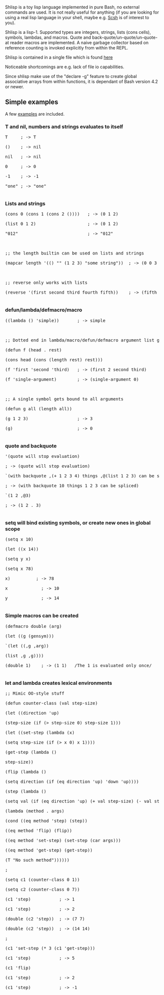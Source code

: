 Shlisp is a toy lisp language implemented in pure Bash, no external commands are used.
It is not really useful for anything (if you are looking for using a real lisp language in your shell, maybe e.g. [Scsh](http://en.wikipedia.org/wiki/Scsh) is of interest to you).

Shlisp is a lisp-1. Supported types are integers, strings, lists (cons cells), symbols, lambdas, and macros. Quote and back-quote/un-quote/un-quote-at reader macros are implemented.
A naive garbage collector based on reference counting is invoked explicitly from within the REPL.

Shlisp is contained in a single file which is found [here](http://code.google.com/p/shlisp/source/browse/shlisp)

Noticeable shortcomings are e.g. lack of file io capabilities.

Since shlisp make use of the "declare -g" feature to create global associative arrays from within functions, it is dependant of Bash version 4.2 or newer.

## Simple examples ##
A few [examples](http://code.google.com/p/shlisp/source/browse/test.shlisp) are included.

### T and nil, numbers and strings evaluates to itself ###
<pre>
T     ; -> T<br>
()    ; -> nil<br>
nil   ; -> nil<br>
0     ; -> 0<br>
-1    ; -> -1<br>
"one" ; -> "one"<br>
</pre>

### Lists and strings ###
<pre>
(cons 0 (cons 1 (cons 2 ())))   ; -> (0 1 2)<br>
(list 0 1 2)                    ; -> (0 1 2)<br>
"012"                           ; -> "012"<br>
<br>
;; the length builtin can be used on lists and strings<br>
(mapcar length '(() "" (1 2 3) "some string"))  ; -> (0 0 3 11)<br>
<br>
;; reverse only works with lists<br>
(reverse '(first second third fourth fifth))    ; -> (fifth fourth third second first)<br>
</pre>

### defun/lambda/defmacro/macro ###
<pre>
((lambda () 'simple))       ; -> simple<br>
<br>
;; Dotted end in lambda/macro/defun/defmacro argument list gets bound to "rest"<br>
(defun f (head . rest)<br>
(cons head (cons (length rest) rest)))<br>
(f 'first 'second 'third)   ; -> (first 2 second third)<br>
(f 'single-argument)        ; -> (single-argument 0)<br>
<br>
;; A single symbol gets bound to all arguments<br>
(defun g all (length all))<br>
(g 1 2 3)                   ; -> 3<br>
(g)                         ; -> 0<br>
</pre>

### quote and backquote ###
<pre>
'(quote will stop evaluation)<br>
; -> (quote will stop evaluation)<br>
`(with backquote ,(+ 1 2 3 4) things ,@(list 1 2 3) can be spliced)<br>
; -> (with backquote 10 things 1 2 3 can be spliced)<br>
`(1 2 ,@3)<br>
; -> (1 2 . 3)<br>
</pre>

### setq will bind existing symbols, or create new ones in global scope ###
<pre>
(setq x 10)<br>
(let ((x 14))<br>
(setq y x)<br>
(setq x 78)<br>
x)          ; -> 78<br>
x             ; -> 10<br>
y             ; -> 14<br>
</pre>

### Simple macros can be created ###
<pre>
(defmacro double (arg)<br>
(let ((g (gensym)))<br>
`(let ((,g ,arg))<br>
(list ,g ,g))))<br>
(double 1)    ; -> (1 1)   /The 1 is evaluated only once/<br>
</pre>

### let and lambda creates lexical environments ###
<pre>
;; Mimic OO-style stuff<br>
(defun counter-class (val step-size)<br>
(let ((direction 'up)<br>
(step-size (if (> step-size 0) step-size 1)))<br>
(let ((set-step (lambda (x)<br>
(setq step-size (if (> x 0) x 1))))<br>
(get-step (lambda ()<br>
step-size))<br>
(flip (lambda ()<br>
(setq direction (if (eq direction 'up) 'down 'up))))<br>
(step (lambda ()<br>
(setq val (if (eq direction 'up) (+ val step-size) (- val step-size))))))<br>
(lambda (method . args)<br>
(cond ((eq method 'step) (step))<br>
((eq method 'flip) (flip))<br>
((eq method 'set-step) (set-step (car args)))<br>
((eq method 'get-step) (get-step))<br>
(T "No such method"))))))<br>
;<br>
(setq c1 (counter-class 0 1))<br>
(setq c2 (counter-class 0 7))<br>
(c1 'step)           ; -> 1<br>
(c1 'step)           ; -> 2<br>
(double (c2 'step))  ; -> (7 7)<br>
(double (c2 'step))  ; -> (14 14)<br>
;<br>
(c1 'set-step (* 3 (c1 'get-step)))<br>
(c1 'step)           ; -> 5<br>
(c1 'flip)<br>
(c1 'step)           ; -> 2<br>
(c1 'step)           ; -> -1<br>
</pre>
